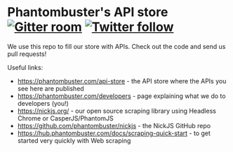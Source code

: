 Phantombuster's API store <a href="https://gitter.im/phantombuster/nickjs"><img alt="Gitter room" src="https://img.shields.io/gitter/room/Phantombuster/Lobby.svg?style=flat-square"></a> <a href="https://twitter.com/phbuster"><img alt="Twitter follow" src="https://img.shields.io/twitter/follow/phbuster.svg?style=social&label=Follow"></a>
=========================

We use this repo to fill our store with APIs. Check out the code and send us pull requests!

Useful links:

 - https://phantombuster.com/api-store - the API store where the APIs you see here are published
 - https://phantombuster.com/developers - page explaining what we do to developers (you!)
 - https://nickjs.org/ - our open source scraping library using Headless Chrome or CasperJS/PhantomJS
 - https://github.com/phantombuster/nickjs - the NickJS GitHub repo
 - https://hub.phantombuster.com/docs/scraping-quick-start - to get started very quickly with Web scraping
